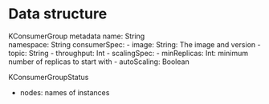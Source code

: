 # Data structure 

KConsumerGroup
  metadata
    name: String  
    namespace: String
  consumerSpec:
    - image: String: The image and version
    - topic: String
    - throughput: Int
    -
  scalingSpec:
    - minReplicas: Int: minimum number of replicas to start with
    - autoScaling: Boolean

KConsumerGroupStatus
- nodes: names of instances